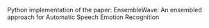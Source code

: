 Python implementation of the paper: EnsembleWave: An ensembled approach for Automatic Speech Emotion Recognition


